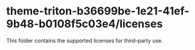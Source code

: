 # theme-triton-b36699be-1e21-41ef-9b48-b0108f5c03e4/licenses

This folder contains the supported licenses for third-party use.
